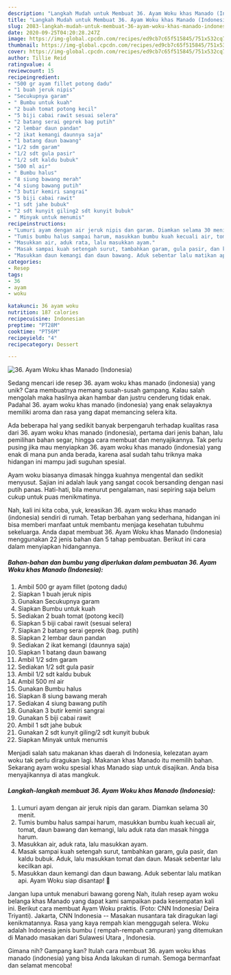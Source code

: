 ```yaml
---
description: "Langkah Mudah untuk Membuat 36. Ayam Woku khas Manado (Indonesia) Anti Gagal"
title: "Langkah Mudah untuk Membuat 36. Ayam Woku khas Manado (Indonesia) Anti Gagal"
slug: 2083-langkah-mudah-untuk-membuat-36-ayam-woku-khas-manado-indonesia-anti-gagal
date: 2020-09-25T04:20:28.247Z
image: https://img-global.cpcdn.com/recipes/ed9cb7c65f515845/751x532cq70/36-ayam-woku-khas-manado-indonesia-foto-resep-utama.jpg
thumbnail: https://img-global.cpcdn.com/recipes/ed9cb7c65f515845/751x532cq70/36-ayam-woku-khas-manado-indonesia-foto-resep-utama.jpg
cover: https://img-global.cpcdn.com/recipes/ed9cb7c65f515845/751x532cq70/36-ayam-woku-khas-manado-indonesia-foto-resep-utama.jpg
author: Tillie Reid
ratingvalue: 4
reviewcount: 15
recipeingredient:
- "500 gr ayam fillet potong dadu"
- "1 buah jeruk nipis"
- "Secukupnya garam"
- " Bumbu untuk kuah"
- "2 buah tomat potong kecil"
- "5 biji cabai rawit sesuai selera"
- "2 batang serai geprek bag putih"
- "2 lembar daun pandan"
- "2 ikat kemangi daunnya saja"
- "1 batang daun bawang"
- "1/2 sdm garam"
- "1/2 sdt gula pasir"
- "1/2 sdt kaldu bubuk"
- "500 ml air"
- " Bumbu halus"
- "8 siung bawang merah"
- "4 siung bawang putih"
- "3 butir kemiri sangrai"
- "5 biji cabai rawit"
- "1 sdt jahe bubuk"
- "2 sdt kunyit giling2 sdt kunyit bubuk"
- " Minyak untuk menumis"
recipeinstructions:
- "Lumuri ayam dengan air jeruk nipis dan garam. Diamkan selama 30 menit."
- "Tumis bumbu halus sampai harum, masukkan bumbu kuah kecuali air, tomat, daun bawang dan kemangi, lalu aduk rata dan masak hingga harum."
- "Masukkan air, aduk rata, lalu masukkan ayam."
- "Masak sampai kuah setengah surut, tambahkan garam, gula pasir, dan kaldu bubuk. Aduk, lalu masukkan tomat dan daun. Masak sebentar lalu kecilkan api."
- "Masukkan daun kemangi dan daun bawang. Aduk sebentar lalu matikan api. Ayam Woku siap disantap! 🤗"
categories:
- Resep
tags:
- 36
- ayam
- woku

katakunci: 36 ayam woku 
nutrition: 187 calories
recipecuisine: Indonesian
preptime: "PT28M"
cooktime: "PT56M"
recipeyield: "4"
recipecategory: Dessert

---
```



![36. Ayam Woku khas Manado (Indonesia)](https://img-global.cpcdn.com/recipes/ed9cb7c65f515845/751x532cq70/36-ayam-woku-khas-manado-indonesia-foto-resep-utama.jpg)

Sedang mencari ide resep 36. ayam woku khas manado (indonesia) yang unik? Cara membuatnya memang susah-susah gampang. Kalau salah mengolah maka hasilnya akan hambar dan justru cenderung tidak enak. Padahal 36. ayam woku khas manado (indonesia) yang enak selayaknya memiliki aroma dan rasa yang dapat memancing selera kita.

Ada beberapa hal yang sedikit banyak berpengaruh terhadap kualitas rasa dari 36. ayam woku khas manado (indonesia), pertama dari jenis bahan, lalu pemilihan bahan segar, hingga cara membuat dan menyajikannya. Tak perlu pusing jika mau menyiapkan 36. ayam woku khas manado (indonesia) yang enak di mana pun anda berada, karena asal sudah tahu triknya maka hidangan ini mampu jadi suguhan spesial.

Ayam woku biasanya dimasak hingga kuahnya mengental dan sedikit menyusut. Sajian ini adalah lauk yang sangat cocok bersanding dengan nasi putih panas. Hati-hati, bila menurut pengalaman, nasi sepiring saja belum cukup untuk puas menikmatinya.


Nah, kali ini kita coba, yuk, kreasikan 36. ayam woku khas manado (indonesia) sendiri di rumah. Tetap berbahan yang sederhana, hidangan ini bisa memberi manfaat untuk membantu menjaga kesehatan tubuhmu sekeluarga. Anda dapat membuat 36. Ayam Woku khas Manado (Indonesia) menggunakan 22 jenis bahan dan 5 tahap pembuatan. Berikut ini cara dalam menyiapkan hidangannya.

<!--inarticleads1-->

##### Bahan-bahan dan bumbu yang diperlukan dalam pembuatan 36. Ayam Woku khas Manado (Indonesia):

1. Ambil 500 gr ayam fillet (potong dadu)
1. Siapkan 1 buah jeruk nipis
1. Gunakan Secukupnya garam
1. Siapkan  Bumbu untuk kuah
1. Sediakan 2 buah tomat (potong kecil)
1. Siapkan 5 biji cabai rawit (sesuai selera)
1. Siapkan 2 batang serai geprek (bag. putih)
1. Siapkan 2 lembar daun pandan
1. Sediakan 2 ikat kemangi (daunnya saja)
1. Siapkan 1 batang daun bawang
1. Ambil 1/2 sdm garam
1. Sediakan 1/2 sdt gula pasir
1. Ambil 1/2 sdt kaldu bubuk
1. Ambil 500 ml air
1. Gunakan  Bumbu halus
1. Siapkan 8 siung bawang merah
1. Sediakan 4 siung bawang putih
1. Gunakan 3 butir kemiri sangrai
1. Gunakan 5 biji cabai rawit
1. Ambil 1 sdt jahe bubuk
1. Gunakan 2 sdt kunyit giling/2 sdt kunyit bubuk
1. Siapkan  Minyak untuk menumis


Menjadi salah satu makanan khas daerah di Indonesia, kelezatan ayam woku tak perlu diragukan lagi. Makanan khas Manado itu memilih bahan. Sekarang ayam woku spesial khas Manado siap untuk disajikan. Anda bisa menyajikannya di atas mangkuk. 

<!--inarticleads2-->

##### Langkah-langkah membuat 36. Ayam Woku khas Manado (Indonesia):

1. Lumuri ayam dengan air jeruk nipis dan garam. Diamkan selama 30 menit.
1. Tumis bumbu halus sampai harum, masukkan bumbu kuah kecuali air, tomat, daun bawang dan kemangi, lalu aduk rata dan masak hingga harum.
1. Masukkan air, aduk rata, lalu masukkan ayam.
1. Masak sampai kuah setengah surut, tambahkan garam, gula pasir, dan kaldu bubuk. Aduk, lalu masukkan tomat dan daun. Masak sebentar lalu kecilkan api.
1. Masukkan daun kemangi dan daun bawang. Aduk sebentar lalu matikan api. Ayam Woku siap disantap! 🤗


Jangan lupa untuk menaburi bawang goreng Nah, itulah resep ayam woku belanga khas Manado yang dapat kami sampaikan pada kesempatan kali ini. Berikut cara membuat Ayam Woku praktis. (Foto: CNN Indonesia/ Deira Triyanti). Jakarta, CNN Indonesia -- Masakan nusantara tak diragukan lagi kenikmatannya. Rasa yang kaya rempah kian menggugah selera. Woku adalah Indonesia jenis bumbu ( rempah-rempah campuran) yang ditemukan di Manado masakan dari Sulawesi Utara , Indonesia. 

Gimana nih? Gampang kan? Itulah cara membuat 36. ayam woku khas manado (indonesia) yang bisa Anda lakukan di rumah. Semoga bermanfaat dan selamat mencoba!
